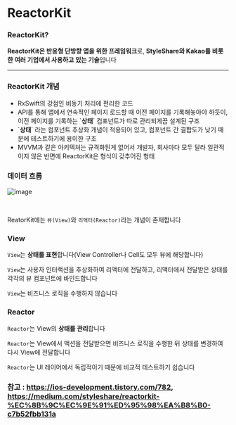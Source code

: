 # ReactorKit

### ReactorKit?

**ReactorKit은 반응형 단방향 앱을 위한 프레임워크**로, **StyleShare와 Kakao를 비롯한 여러 기업에서 사용하고 있는 기술**입니다
<hr>

### ReactorKit 개념

* RxSwift의 강점인 비동기 처리에 편리한 코드
* API를 통해 앱에서 연속적인 페이지 로드할 때 이전 페이지를 기록해놓아야 하듯이, 이전 페이지를 기록하는 \`**상태**\` 컴포넌트가 따로 관리되게끔 설계된 구조
* \`**상태**\` 라는 컴포넌트 추상화 개념이 적용되어 있고, 컴포넌트 간 결합도가 낮기 때문에 테스트하기에 용이한 구조
* MVVM과 같은 아키텍처는 규격화된게 없어서 개발자, 회사마다 모두 달라 일관적이지 않은 반면에 ReactorKit은 형식이 갖추어진 형태

### 데이터 흐름

![image](https://user-images.githubusercontent.com/81547954/159207895-9e4156e2-72c9-442b-8810-62537f7ebb69.png)

<br>

ReatorKit에는 `뷰(View)`와 `리액터(Reactor)`라는 개념이 존재합니다

### View

`View`는 **상태를 표현**합니다(View Controller나 Cell도 모두 뷰에 해당합니다)

`View`는 사용자 인터랙션을 추상화하여 리액터에 전달하고, 리액터에서 전달받은 상태를 각각의 뷰 컴포넌트에 바인드합니다

`View`는 비즈니스 로직을 수행하지 않습니다

### Reactor

`Reactor`는 View의 **상태를 관리**합니다

`Reactor`는 View에서 액션을 전달받으면 비즈니스 로직을 수행한 뒤 상태를 변경하여 다시 View에 전달합니다

`Reactor`는 UI 레이어에서 독립적이기 때문에 비교적 테스트하기 쉽습니다

### 참고 : https://ios-development.tistory.com/782, https://medium.com/styleshare/reactorkit-%EC%8B%9C%EC%9E%91%ED%95%98%EA%B8%B0-c7b52fbb131a
